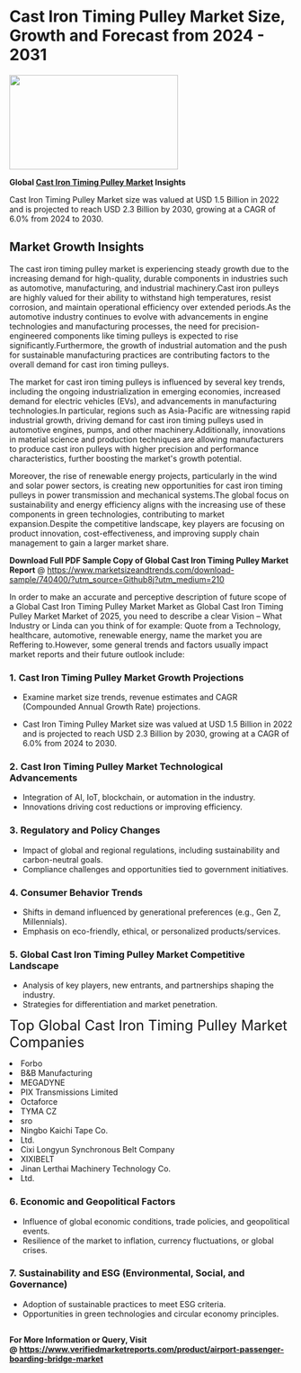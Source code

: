 <H1>Cast Iron Timing Pulley Market Size, Growth and Forecast from 2024 - 2031</H1><img class="aligncenter size-medium wp-image-584254" src="https://thirdeyenews.in/wp-content/uploads/2024/09/Global-Market-Research-300x168.jpeg" alt="" width="300" height="168" /><p><strong>Global&nbsp;<a href="https://www.marketsizeandtrends.com/download-sample/740400/?utm_source=Github8j?utm_medium=210">Cast Iron Timing Pulley Market</a> Insights</strong></p><p>Cast Iron Timing Pulley Market size was valued at USD 1.5 Billion in 2022 and is projected to reach USD 2.3 Billion by 2030, growing at a CAGR of 6.0% from 2024 to 2030.</p><p><h2>Market Growth Insights</h2> <p>The cast iron timing pulley market is experiencing steady growth due to the increasing demand for high-quality, durable components in industries such as automotive, manufacturing, and industrial machinery.Cast iron pulleys are highly valued for their ability to withstand high temperatures, resist corrosion, and maintain operational efficiency over extended periods.As the automotive industry continues to evolve with advancements in engine technologies and manufacturing processes, the need for precision-engineered components like timing pulleys is expected to rise significantly.Furthermore, the growth of industrial automation and the push for sustainable manufacturing practices are contributing factors to the overall demand for cast iron timing pulleys.</p> <p>The market for cast iron timing pulleys is influenced by several key trends, including the ongoing industrialization in emerging economies, increased demand for electric vehicles (EVs), and advancements in manufacturing technologies.In particular, regions such as Asia-Pacific are witnessing rapid industrial growth, driving demand for cast iron timing pulleys used in automotive engines, pumps, and other machinery.Additionally, innovations in material science and production techniques are allowing manufacturers to produce cast iron pulleys with higher precision and performance characteristics, further boosting the market's growth potential.</p> <p>Moreover, the rise of renewable energy projects, particularly in the wind and solar power sectors, is creating new opportunities for cast iron timing pulleys in power transmission and mechanical systems.The global focus on sustainability and energy efficiency aligns with the increasing use of these components in green technologies, contributing to market expansion.Despite the competitive landscape, key players are focusing on product innovation, cost-effectiveness, and improving supply chain management to gain a larger market share.</p> <p><span class=""><strong>Download Full PDF Sample Copy of Global Cast Iron Timing Pulley Market Report</strong> @ <a href="https://www.marketsizeandtrends.com/download-sample/740400/?utm_source=Github8j?utm_medium=210" target="_blank">https://www.marketsizeandtrends.com/download-sample/740400/?utm_source=Github8j?utm_medium=210</a></span></p><p>In order to make an accurate and perceptive description of future scope of a Global&nbsp;Cast Iron Timing Pulley Market Market as Global&nbsp;Cast Iron Timing Pulley Market Market of 2025, you need to describe a clear Vision &ndash; What Industry or Linda can you think of for example: Quote from a Technology, healthcare, automotive, renewable energy, name the market you are Reffering to.However, some general trends and factors usually impact market reports and their future outlook include:</p><h3>1.&nbsp;<strong>Cast Iron Timing Pulley Market Growth Projections</strong></h3><ul><li>Examine market size trends, revenue estimates and CAGR (Compounded Annual Growth Rate) projections.</li><li><p>Cast Iron Timing Pulley Market size was valued at USD 1.5 Billion in 2022 and is projected to reach USD 2.3 Billion by 2030, growing at a CAGR of 6.0% from 2024 to 2030.</p></li></ul><h3>2.&nbsp;<strong>Cast Iron Timing Pulley Market Technological Advancements</strong></h3><ul><li>Integration of AI, IoT, blockchain, or automation in the industry.</li><li>Innovations driving cost reductions or improving efficiency.</li></ul><h3>3.&nbsp;<strong>Regulatory and Policy Changes</strong></h3><ul><li>Impact of global and regional regulations, including sustainability and carbon-neutral goals.</li><li>Compliance challenges and opportunities tied to government initiatives.</li></ul><h3>4.&nbsp;<strong>Consumer Behavior Trends</strong></h3><ul><li>Shifts in demand influenced by generational preferences (e.g., Gen Z, Millennials).</li><li>Emphasis on eco-friendly, ethical, or personalized products/services.</li></ul><h3>5.&nbsp;<strong>Global Cast Iron Timing Pulley Market Competitive Landscape</strong></h3><ul><li>Analysis of key players, new entrants, and partnerships shaping the industry.</li><li>Strategies for differentiation and market penetration.</li></ul><p data-pm-slice="1 1 []"><span style="color: inherit; font-family: inherit; font-size: 25px;">Top Global Cast Iron Timing Pulley Market Companies</span></p><div class="" data-test-id=""><p><li>Forbo</li><li> B&B Manufacturing</li><li> MEGADYNE</li><li> PIX Transmissions Limited</li><li> Octaforce</li><li> TYMA CZ</li><li> sro</li><li> Ningbo Kaichi Tape Co.</li><li> Ltd.</li><li> Cixi Longyun Synchronous Belt Company</li><li> XIXIBELT</li><li> Jinan Lerthai Machinery Technology Co.</li><li> Ltd.</li></p></div><h3>6.&nbsp;<strong>Economic and Geopolitical Factors</strong></h3><ul><li>Influence of global economic conditions, trade policies, and geopolitical events.</li><li>Resilience of the market to inflation, currency fluctuations, or global crises.</li></ul><h3>7.&nbsp;<strong>Sustainability and ESG (Environmental, Social, and Governance)</strong></h3><ul><li>Adoption of sustainable practices to meet ESG criteria.</li><li>Opportunities in green technologies and circular economy principles.</li></ul><h2><strong style="font-size: 14px;">For More Information or Query, Visit @&nbsp;</strong><a style="background-color: #ffffff; font-size: 14px;" href="https://www.marketsizeandtrends.com/report/cast-iron-timing-pulley-market/" target="_blank">https://www.verifiedmarketreports.com/product/airport-passenger-boarding-bridge-market</a></h2>